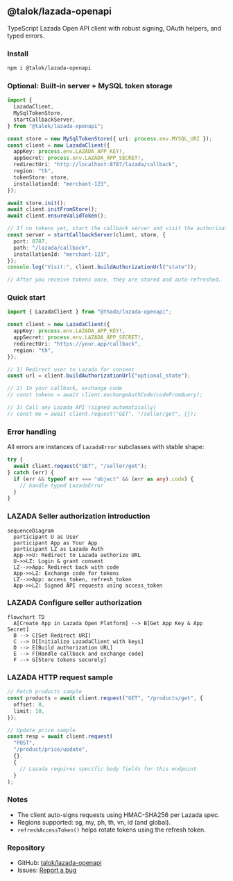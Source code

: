 ## @talok/lazada-openapi

TypeScript Lazada Open API client with robust signing, OAuth helpers, and typed errors.

### Install

```bash
npm i @talok/lazada-openapi
```

### Optional: Built-in server + MySQL token storage

```ts
import {
  LazadaClient,
  MySqlTokenStore,
  startCallbackServer,
} from "@talok/lazada-openapi";

const store = new MySqlTokenStore({ uri: process.env.MYSQL_URI });
const client = new LazadaClient({
  appKey: process.env.LAZADA_APP_KEY!,
  appSecret: process.env.LAZADA_APP_SECRET!,
  redirectUri: "http://localhost:8787/lazada/callback",
  region: "th",
  tokenStore: store,
  installationId: "merchant-123",
});

await store.init();
await client.initFromStore();
await client.ensureValidToken();

// If no tokens yet, start the callback server and visit the authorization URL
const server = startCallbackServer(client, store, {
  port: 8787,
  path: "/lazada/callback",
  installationId: "merchant-123",
});
console.log("Visit:", client.buildAuthorizationUrl("state"));

// After you receive tokens once, they are stored and auto-refreshed.
```

### Quick start

```ts
import { LazadaClient } from "@thada/lazada-openapi";

const client = new LazadaClient({
  appKey: process.env.LAZADA_APP_KEY!,
  appSecret: process.env.LAZADA_APP_SECRET!,
  redirectUri: "https://your.app/callback",
  region: "th",
});

// 1) Redirect user to Lazada for consent
const url = client.buildAuthorizationUrl("optional_state");

// 2) In your callback, exchange code
// const tokens = await client.exchangeAuthCode(codeFromQuery);

// 3) Call any Lazada API (signed automatically)
// const me = await client.request("GET", "/seller/get", {});
```

### Error handling

All errors are instances of `LazadaError` subclasses with stable shape:

```ts
try {
  await client.request("GET", "/seller/get");
} catch (err) {
  if (err && typeof err === "object" && (err as any).code) {
    // handle typed LazadaError
  }
}
```

### LAZADA Seller authorization introduction

```mermaid
sequenceDiagram
  participant U as User
  participant App as Your App
  participant LZ as Lazada Auth
  App->>U: Redirect to Lazada authorize URL
  U->>LZ: Login & grant consent
  LZ-->>App: Redirect back with code
  App->>LZ: Exchange code for tokens
  LZ-->>App: access_token, refresh_token
  App->>LZ: Signed API requests using access_token
```

### LAZADA Configure seller authorization

```mermaid
flowchart TD
  A[Create App in Lazada Open Platform] --> B[Get App Key & App Secret]
  B --> C[Set Redirect URI]
  C --> D[Initialize LazadaClient with keys]
  D --> E[Build authorization URL]
  E --> F[Handle callback and exchange code]
  F --> G[Store tokens securely]
```

### LAZADA HTTP request sample

```ts
// Fetch products sample
const products = await client.request("GET", "/products/get", {
  offset: 0,
  limit: 10,
});

// Update price sample
const resp = await client.request(
  "POST",
  "/product/price/update",
  {},
  {
    // Lazada requires specific body fields for this endpoint
  }
);
```

### Notes

- The client auto-signs requests using HMAC-SHA256 per Lazada spec.
- Regions supported: sg, my, ph, th, vn, id (and global).
- `refreshAccessToken()` helps rotate tokens using the refresh token.

### Repository

- GitHub: [talok/lazada-openapi](https://github.com/talok/lazada-openapi)
- Issues: [Report a bug](https://github.com/talok/lazada-openapi/issues)
